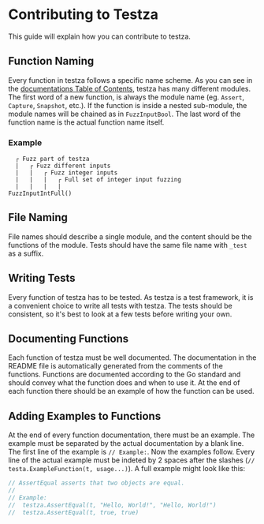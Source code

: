 # Contributing to Testza

This guide will explain how you can contribute to testza.

## Function Naming

Every function in testza follows a specific name scheme.
As you can see in the [documentations Table of Contents](https://github.com/MarvinJWendt/testza#documentation), testza has many different modules.
The first word of a new function, is always the module name (eg. `Assert`, `Capture`, `Snapshot`, etc.).
If the function is inside a nested sub-module, the module names will be chained as in `FuzzInputBool`.
The last word of the function name is the actual function name itself.

### Example

```
  ┌ Fuzz part of testza
  |   ┌ Fuzz different inputs
  |   |   ┌ Fuzz integer inputs
  |   |   |   ┌ Full set of integer input fuzzing
  |   |   |   |
FuzzInputIntFull()
```

## File Naming

File names should describe a single module, and the content should be the functions of the module.
Tests should have the same file name with `_test` as a suffix.

## Writing Tests

Every function of testza has to be tested. As testza is a test framework, it is a convenient choice to write all tests with testza.
The tests should be consistent, so it's best to look at a few tests before writing your own.

## Documenting Functions

Each function of testza must be well documented.
The documentation in the README file is automatically generated from the comments of the functions.
Functions are documented according to the Go standard and should convey what the function does and when to use it.
At the end of each function there should be an example of how the function can be used.

## Adding Examples to Functions

At the end of every function documentation, there must be an example. 
The example must be separated by the actual documentation by a blank line.
The first line of the example is `// Example:`. Now the examples follow.
Every line of the actual example must be indeted by 2 spaces after the slashes (`//  testa.ExampleFunction(t, usage...)`).
A full example might look like this:

```go
// AssertEqual asserts that two objects are equal.
//
// Example:
//  testza.AssertEqual(t, "Hello, World!", "Hello, World!")
//  testza.AssertEqual(t, true, true)
```
